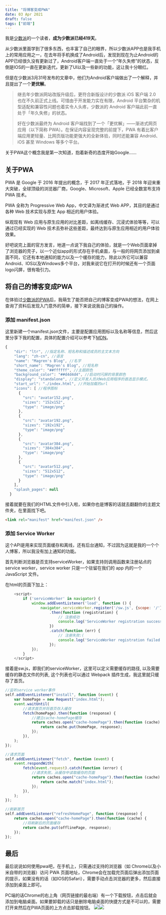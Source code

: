 ```yaml
---
title: "将博客变成PWA"
date: 03 Apr 2021
draft: false
tags: ["前端"]
---
```


我是[少数派](https://sspai.com/)的一个读者，**成为少数派已经419天**。

从少数派里面学到了很多东西，也丰富了自己的眼界，所以少数派APP也是我手机上的常用应用之一，在去年将手机换成了Android后，发现到现在为止Android的APP已经很久没有更新过了，Android客户端一直处于一个“年久失修”的状态，反倒是IOS的一直在更新迭代，更新了UI以及一些新的功能，这让我十分眼红。

但是在少数派3月31号发布的文章中，他们为Android客户端做出了一个解释，并且提出了一个**更优解**。

> 继去年少数派网站改版升级后，更符合新版设计的少数派 iOS 客户端 2.0 也在不久前正式上线。可惜由于开发能力实在有限，Android 平台繁杂的机型适配和兼容性问题也着实令人头疼，少数派的 Android 客户端此前一直处于「年久失修」的状态。
>
> 好在少数派最终为 Android 客户端找到了一个「更优解」——渐进式网页应用（以下简称 PWA）。在保证内容呈现完整的前提下，PWA 有着比客户端应用更轻量、比网页版功能更强大的全新体验，同时还能兼容 Android、iOS 甚至 Windows 等多个平台。

关于PWA这个概念我是第一次知道，抱着新奇的态度开始Google……

<!--more-->

## 关于PWA

PWA 是 Google 于 2016 年提出的概念，于 2017 年正式落地，于 2018 年迎来重大突破，全球顶级的浏览器厂商，Google、Microsoft、Apple 已经全数宣布支持 PWA 技术。

PWA 全称为 Progressive Web App，中文译为渐进式 Web APP，其目的是通过各种 Web 技术实现与原生 App 相近的用户体验。

纵观现有 Web 应用与原生应用的对比差距，如离线缓存、沉浸式体验等等，可以通过已经实现的 Web 技术去弥补这些差距，最终达到与原生应用相近的用户体验效果。

好吧说完上面的官方发言，地道一点说下我自己的体验，就是一个Web页面拿掉了浏览器的壳子，以一个近似app的形式存在手机桌面，与一般的将网页添加到桌面不同，它还有本地通知的能力以及一个缓存的能力，除此以外它可以兼容Android、IOS以及Windows多个平台，对我来说它在打开的时候还有一个页面logo闪屏，很有吸引力。

## 将自己的博客变成PWA

在体验过[少数派的PWA](https://pwa.sspai.com/)后，我萌生了能否把自己的博客变成PWA的想法，在网上查询了资料后发现入门意外的简单，接下来说说我自己的操作。

### 添加 manifest.json

这里新建一个manifest.json文件，主要是配置应用图标以及名称等信息，然后这里分享下我的配置，具体的配置介绍可以参考下[MDN](https://developer.mozilla.org/zh-CN/docs/Web/Manifest)。

```js
{
    "dir": "ltr", //指定名称、短名称和描述成员的主文本方向
    "lang": "zh-cn", //语言
    "name": "Magren's Blog", //名字
    "short_name": "Magren's Blog", //短名称
    "theme_color": "##ffffff", //主题颜色
    "background_color": "##d4d4d4", //启动时闪屏的背景颜色
    "display": "standalone", //定义开发人员对Web应用程序的首选显示模式。
    "start_url": "./index.html", //开始加载的url
    "icons": [ //程序图标
      {
        "src": "avatar152.png",
        "sizes": "152x152",
        "type": "image/png"
      },
      {
        "src": "avatar192.png",
        "sizes": "192x192",
        "type": "image/png"
      },
      {
        "src": "avatar384.png",
        "sizes": "384x384",
        "type": "image/png"
      },
      {
        "src": "avatar512.png",
        "sizes": "512x512",
        "type": "image/png"
      }
    ],
    "splash_pages": null
  }
```

接着就要在我们的HTML文件中引入啦，如果你也是博客的话就去翻翻你的主题文件夹，在里面找下吧。

```html
<link rel="manifest" href="manifest.json" />
```

### 添加 Service Worker

这个API是用来实现页面缓存和离线，还有后台通知，不过因为这就是我的一个个人博客，所以我没有加上通知的功能。

首先判断浏览器是否支持serviceWorker，如果支持则调用函数来注册站点的service worker，service worker 只是一个驻留在我们的 app 内的一个 JavaScript 文件。

在html的页面下加上：

```js
    <script>
        if ('serviceWorker' in navigator) {
            window.addEventListener('load', function () {
                navigator.serviceWorker.register('/sw.js', {scope: '/'})
                    .then(function (registration) {
                        // 注册成功
                        console.log('ServiceWorker registration successful');
                    })
                    .catch(function (err) {
                        // 注册失败:(
                        console.log('ServiceWorker registration failed');
                    });
            });
        }
    </script>
```

接着是sw.js，即我们的serviceWorker，这里可以定义需要缓存的路径, 以及需要缓存的静态文件的列表, 这个列表也可以通过 Webpack 插件生成，我这里就只缓存了首页。

```js
//监听service worker事件
self.addEventListener("install", function (event) {
	var homePage = new Request("index.html");
	event.waitUntil(
		//请求首页并将首页存入缓存
		fetch(homePage).then(function (response) {
			//建立cache-homePage缓存
			return caches.open("cache-homePage").then(function (cache) {
				return cache.put(homePage, response);
			});
		}),
	);
});

//请求页面
self.addEventListener("fetch", function (event) {
	event.respondWith(
		fetch(event.request).catch(function (error) {
			//请求失败，从缓存中读取缓存的页面
			return caches.open("cache-homePage").then(function (cache) {
				return cache.match("index.html");
			});
		}),
	);
});

//刷新首页
self.addEventListener("refreshHomePage", function (response) {
	return caches.open("cache-homePage").then(function (cache) {
		//将刷新后的页面缓存
		return cache.put(offlinePage, response);
	});
});
```

## 最后

最后说说如何使用pwa吧，在手机上，只需通过支持的浏览器（如 Chrome以及小米自带的浏览器）访问 PWA 页面地址，Chrome会在加载完页面后弹出添加页面的提示，如果没有的话（如IOS的Safari），需要手动点击浏览器的更多，然后直接添加到桌面上即可。

PC端的话Chrome的右上角（网页链接的最右端）有一个下载按钮，点击后就会添加到电脑桌面。如果要卸载的话只是删除电脑桌面的快捷方式是不可以的，需要打开来然后在PWA页面的上方点击卸载按钮。
![](./blog1.png)![](./blog2.png)
